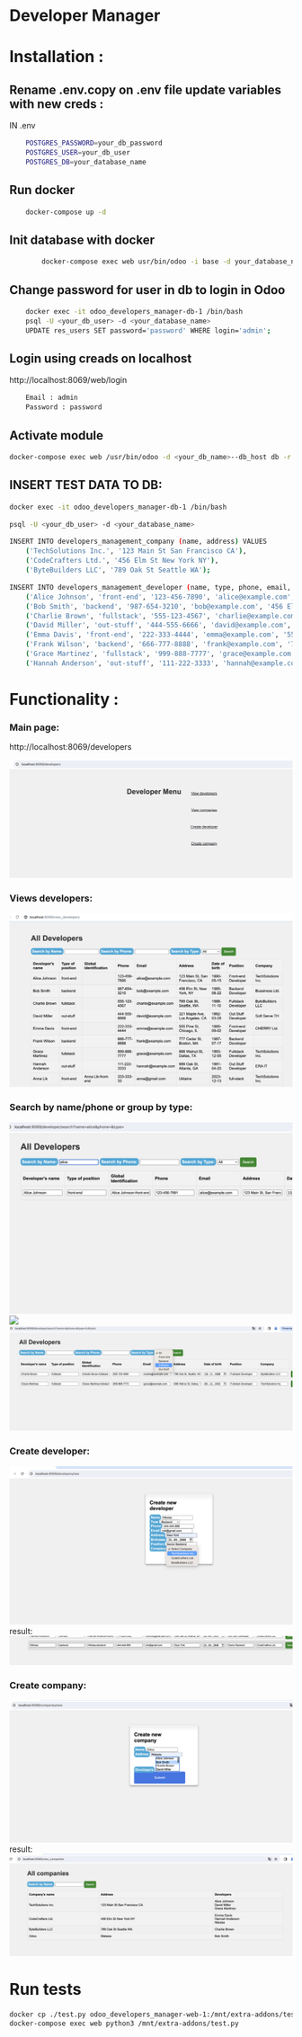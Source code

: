 # Developer Manager

# Installation : 

## Rename .env.copy on .env file update variables with new creds :
IN .env 
```bash
    POSTGRES_PASSWORD=your_db_password
    POSTGRES_USER=your_db_user
    POSTGRES_DB=your_database_name
```

## Run docker 
```bash
    docker-compose up -d 
```

## Init database with docker
```bash
        docker-compose exec web usr/bin/odoo -i base -d your_database_name --db_host db -r your_db_user -w your_db_password --stop-after-init
 ```

## Change password for user in db to login in Odoo
```bash
    docker exec -it odoo_developers_manager-db-1 /bin/bash
    psql -U <your_db_user> -d <your_database_name>
    UPDATE res_users SET password='password' WHERE login='admin';
```

## Login using creads on localhost 
http://localhost:8069/web/login 
```bash
    Email : admin
    Password : password
```


## Activate module 
```bash
docker-compose exec web /usr/bin/odoo -d <your_db_name>--db_host db -r <your_db_user> -w <your_db_password> -u dev 
```

## INSERT TEST DATA TO DB:

```bash
docker exec -it odoo_developers_manager-db-1 /bin/bash
```
```bash
psql -U <your_db_user> -d <your_database_name>
```
```bash
INSERT INTO developers_management_company (name, address) VALUES
    ('TechSolutions Inc.', '123 Main St San Francisco CA'),
    ('CodeCrafters Ltd.', '456 Elm St New York NY'),
    ('ByteBuilders LLC', '789 Oak St Seattle WA');
```

```bash
INSERT INTO developers_management_developer (name, type, phone, email, address, birthdate, position, company_id) VALUES
    ('Alice Johnson', 'front-end', '123-456-7890', 'alice@example.com', '123 Main St, San Francisco, CA', '1990-05-15', 'Front-end Developer', (SELECT id FROM developers_management_company WHERE name = 'TechSolutions Inc.')),
    ('Bob Smith', 'backend', '987-654-3210', 'bob@example.com', '456 Elm St, New York, NY', '1985-08-22', 'Backend Developer', (SELECT id FROM developers_management_company WHERE name = 'CodeCrafters Ltd.')),
    ('Charlie Brown', 'fullstack', '555-123-4567', 'charlie@example.com', '789 Oak St, Seattle, WA', '1988-11-10', 'Fullstack Developer', (SELECT id FROM developers_management_company WHERE name = 'ByteBuilders LLC')),
    ('David Miller', 'out-stuff', '444-555-6666', 'david@example.com', '321 Maple Ave, Los Angeles, CA', '1992-03-28', 'Out Stuff Developer', (SELECT id FROM developers_management_company WHERE name = 'TechSolutions Inc.')),
    ('Emma Davis', 'front-end', '222-333-4444', 'emma@example.com', '555 Pine St, Chicago, IL', '1995-09-02', 'Front-end Developer', (SELECT id FROM developers_management_company WHERE name = 'CodeCrafters Ltd.')),
    ('Frank Wilson', 'backend', '666-777-8888', 'frank@example.com', '777 Cedar St, Boston, MA', '1987-07-17', 'Backend Developer', (SELECT id FROM developers_management_company WHERE name = 'ByteBuilders LLC.')),
    ('Grace Martinez', 'fullstack', '999-888-7777', 'grace@example.com', '888 Walnut St, Dallas, TX', '1993-12-05', 'Fullstack Developer', (SELECT id FROM developers_management_company WHERE name = 'TechSolutions Inc.')),
    ('Hannah Anderson', 'out-stuff', '111-222-3333', 'hannah@example.com', '999 Oak St, Atlanta, GA', '1991-04-20', 'Out Stuff Developer', (SELECT id FROM developers_management_company WHERE name = 'CodeCrafters Ltd.'));
```

# Functionality :

### Main page:
http://localhost:8069/developers

![](addons/dev/static/img/main_menu.png)

### Views developers:
![](addons/dev/static/img/all_devs.png)

### Search by name/phone or group by type:
![](addons/dev/static/img/search_by_name.png)
![](addons/dev/static/img/earch_by_phone.png)
![](addons/dev/static/img/group_by_type.png)

### Create developer:
![](addons/dev/static/img/create_dev_row.png)
result:
![](addons/dev/static/img/updated_dev.png)

### Create company:
![](addons/dev/static/img/create_company.png)
result:
![](addons/dev/static/img/list_companies.png)


# Run tests

```bash
docker cp ./test.py odoo_developers_manager-web-1:/mnt/extra-addons/test.py   
docker-compose exec web python3 /mnt/extra-addons/test.py
```




